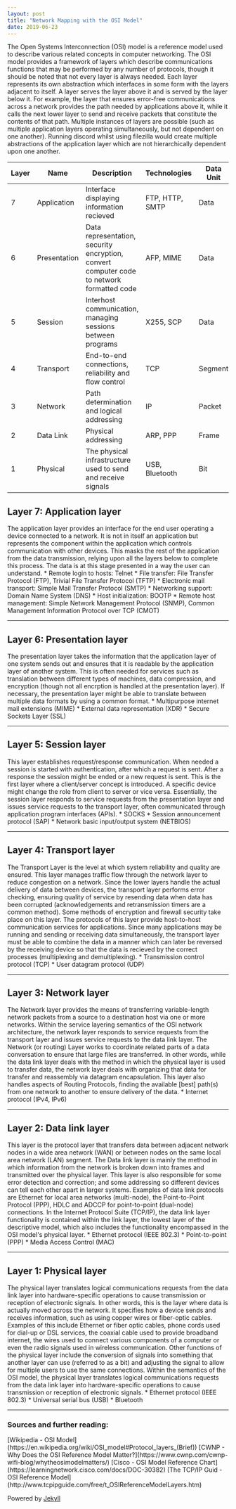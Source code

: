 ```yaml
---
layout: post
title: "Network Mapping with the OSI Model"
date: 2019-06-23
---
```


The Open Systems Interconnection (OSI) model is a reference model used to describe various related concepts in computer networking. The OSI model provides a framework of layers which describe communications functions that may be performed by any number of protocols, though it should be noted that not every layer is always needed. Each layer represents its own abstraction which interfaces in some form with the layers adjacent to itself. A layer serves the layer above it and is served by the layer below it. For example, the layer that ensures error-free communications across a network provides the path needed by applications above it, while it calls the next lower layer to send and receive packets that constitute the contents of that path. Multiple instances of layers are possible (such as multiple application layers operating simultaneously, but not dependent on one another). Running discord whilst using filezilla would create multiple abstractions of the application layer which are not hierarchically dependent upon one another.  

| Layer | Name | Description |Technologies|Data Unit|Layer Type|  
|-------|-------|-------|-------|-------|-------|  
| 7 | Application | Interface displaying information recieved | FTP, HTTP, SMTP | Data | Host |  
| 6 | Presentation | Data representation, security encryption, convert computer code to network formatted code | AFP, MIME | Data| Host  |  
| 5 | Session | Interhost communication, managing sessions between programs | X255, SCP | Data | Host |  
| 4 | Transport | End-to-end connections, reliability and flow control| TCP | Segment | Host |  
| 3 | Network | Path determination and logical addressing | IP | Packet | Media |  
| 2 | Data Link | Physical addressing | ARP, PPP | Frame | Media |  
| 1 | Physical | The physical infrastructure used to send and receive signals | USB, Bluetooth  | Bit | Media |  

<h2>Layer 7: Application layer</h2>
The application layer provides an interface for the end user operating a device connected to a network. It is not in itself an application but represents the component within the application which controls communication with other devices. This masks the rest of the application from the data transmission, relying upon all the layers below to complete this process. The data is at this stage presented in a way the user can understand.  
* Remote login to hosts: Telnet  
* File transfer: File Transfer Protocol (FTP), Trivial File Transfer Protocol (TFTP)  
* Electronic mail transport: Simple Mail Transfer Protocol (SMTP)  
* Networking support: Domain Name System (DNS)  
* Host initialization: BOOTP  
* Remote host management: Simple Network Management Protocol (SNMP), Common Management Information Protocol over TCP (CMOT)  
<hr>
<h2>Layer 6: Presentation layer</h2>
The presentation layer takes the information that the application layer of one system sends out and ensures that it is readable by the application layer of another system. This is often needed for services such as translation between different types of machines, data compression, and encryption (though not all encrption is handled at the presentation layer). If necessary, the presentation layer might be able to translate between multiple data formats by using a common format.  
* Multipurpose internet mail extensions (MIME)    
* External data representation (XDR)  
* Secure Sockets Layer (SSL)  
<hr>
<h2>Layer 5: Session layer</h2>
This layer establishes request/response communication. When needed a session is started with authentication, after which a request is sent. After a response the session might be ended or a new request is sent. This is the first layer where a client/server concept is introduced. A specific device might change the role from client to server or vice versa. Essentially, the session layer responds to service requests from the presentation layer and issues service requests to the transport layer, often communicated through application program interfaces (APIs). 
* SOCKS  
* Session announcement protocol (SAP) 
* Network basic input/output system (NETBIOS)  
<hr>
<h2>Layer 4: Transport layer</h2>
The Transport Layer is the level at which system reliability and quality are ensured. This layer manages traffic flow through the network layer to reduce congestion on a network. Since the lower layers handle the actual delivery of data between devices, the transport layer performs error checking, ensuring quality of service by resending data when data has been corrupted (acknowledgements and retransmission timers are a common method). Some methods of encryption and firewall security take place on this layer. The protocols of this layer provide host-to-host communication services for applications. Since many applications may be running and sending or receiving data simultaneously, the transport layer must be able to combine the data in a manner which can later be reversed by the receiving device so that the data is recieved by the correct processes (multiplexing and demultiplexing).  
* Transmission control protocol (TCP)  
* User datagram protocol (UDP)  
<hr>
<h2>Layer 3: Network layer</h2>
The Network layer provides the means of transferring variable-length network packets from a source to a destination host via one or more networks. Within the service layering semantics of the OSI network architecture, the network layer responds to service requests from the transport layer and issues service requests to the data link layer. The Network (or routing) Layer works to coordinate related parts of a data conversation to ensure that large files are transferred. In other words, while the data link layer deals with the method in which the physical layer is used to transfer data, the network layer deals with organizing that data for transfer and reassembly via datagram encapsulation. This layer also handles aspects of Routing Protocols, finding the available [best] path(s) from one network to another to ensure delivery of the data.  
* Internet protocol (IPv4, IPv6)    
<hr>
<h2>Layer 2: Data link layer</h2>
This layer is the protocol layer that transfers data between adjacent network nodes in a wide area network (WAN) or between nodes on the same local area network (LAN) segment. The Data link layer is mainly the method in which information from the network is broken down into frames and transmitted over the physical layer. This layer is also responsible for some error detection and correction; and some addressing so different devices can tell each other apart in larger systems. Examples of data link protocols are Ethernet for local area networks (multi-node), the Point-to-Point Protocol (PPP), HDLC and ADCCP for point-to-point (dual-node) connections. In the Internet Protocol Suite (TCP/IP), the data link layer functionality is contained within the link layer, the lowest layer of the descriptive model, which also includes the functionality encompassed in the OSI model's physical layer.  
* Ethernet protocol (IEEE 802.3)  
* Point-to-point (PPP)  
* Media Access Control (MAC)  
<hr>
<h2>Layer 1: Physical layer</h2>
The physical layer translates logical communications requests from the data link layer into hardware-specific operations to cause transmission or reception of electronic signals. In other words, this is the layer where data is actually moved across the network. It specifies how a device sends and receives information, such as using copper wires or fiber-optic cables. Examples of this include Ethernet or fiber optic cables, phone cords used for dial-up or DSL services, the coaxial cable used to provide broadband internet, the wires used to connect various components of a computer or even the radio signals used in wireless communication. Other functions of the physical layer include the conversion of signals into something that another layer can use (referred to as a bit) and adjusting the signal to allow for multiple users to use the same connections. Within the semantics of the OSI model, the physical layer translates logical communications requests from the data link layer into hardware-specific operations to cause transmission or reception of electronic signals.  
* Ethernet protocol (IEEE 802.3)  
* Universal serial bus (USB)  
* Bluetooth  
<hr>
<h3>Sources and further reading:</h3>
[Wikipedia - OSI Model](https://en.wikipedia.org/wiki/OSI_model#Protocol_layers_(Brief))  
[CWNP - Why Does the OSI Reference Model Matter?](https://www.cwnp.com/cwnp-wifi-blog/whytheosimodelmatters/)  
[Cisco - OSI Model Reference Chart](https://learningnetwork.cisco.com/docs/DOC-30382)  
[The TCP/IP Guid - OSI Reference Model](http://www.tcpipguide.com/free/t_OSIReferenceModelLayers.htm)  

Powered by [Jekyll](http://jekyllrb.com)
